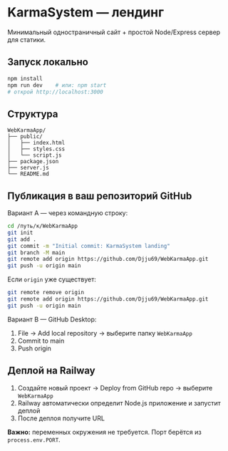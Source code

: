 # KarmaSystem — лендинг

Минимальный одностраничный сайт + простой Node/Express сервер для статики.

## Запуск локально

```bash
npm install
npm run dev    # или: npm start
# открой http://localhost:3000
```

## Структура
```
WebKarmaApp/
├── public/
│   ├── index.html
│   ├── styles.css
│   └── script.js
├── package.json
├── server.js
└── README.md
```

## Публикация в ваш репозиторий GitHub

Вариант A — через командную строку:

```bash
cd /путь/к/WebKarmaApp
git init
git add .
git commit -m "Initial commit: KarmaSystem landing"
git branch -M main
git remote add origin https://github.com/Djju69/WebKarmaApp.git
git push -u origin main
```

Если `origin` уже существует:
```bash
git remote remove origin
git remote add origin https://github.com/Djju69/WebKarmaApp.git
git push -u origin main
```

Вариант B — GitHub Desktop:
1. File → Add local repository → выберите папку `WebKarmaApp`
2. Commit to main
3. Push origin

## Деплой на Railway

1. Создайте новый проект → Deploy from GitHub repo → выберите `WebKarmaApp`
2. Railway автоматически определит Node.js приложение и запустит деплой
3. После деплоя получите URL

**Важно:** переменных окружения не требуется. Порт берётся из `process.env.PORT`.
